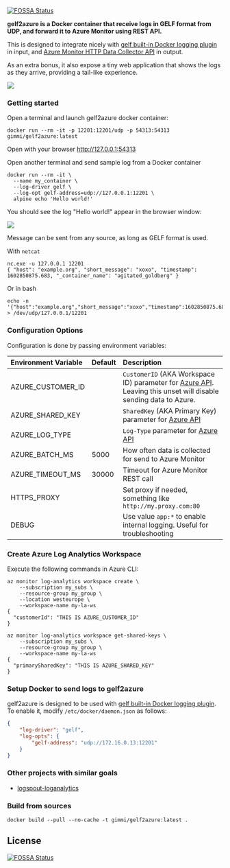 [![FOSSA Status](https://app.fossa.com/api/projects/git%2Bgithub.com%2Fgimmi%2Fgelf2azure.svg?type=shield)](https://app.fossa.com/projects/git%2Bgithub.com%2Fgimmi%2Fgelf2azure?ref=badge_shield)

**gelf2azure is a Docker container that receive logs in GELF format from UDP, and forward it to Azure Monitor using REST API.**

This is designed to integrate nicely with [gelf built-in Docker logging plugin](https://docs.docker.com/config/containers/logging/gelf/) in input, and [Azure Monitor HTTP Data Collector API](https://docs.microsoft.com/en-us/azure/azure-monitor/logs/data-collector-api) in output.

As an extra bonus, it also expose a tiny web application that shows the logs as they arrive, providing a tail-like experience.

![](https://user-images.githubusercontent.com/6589/114262006-ce20a480-99dd-11eb-924f-1cb0c322dbcd.png)


### Getting started

Open a terminal and launch gelf2azure docker container:

```
docker run --rm -it -p 12201:12201/udp -p 54313:54313 gimmi/gelf2azure:latest
```

Open with your browser http://127.0.0.1:54313

Open another terminal and send sample log from a Docker container

```
docker run --rm -it \
  --name my_container \
  --log-driver gelf \
  --log-opt gelf-address=udp://127.0.0.1:12201 \
  alpine echo 'Hello world!'
```

You should see the log "Hello world!" appear in the browser window:

![](https://raw.githubusercontent.com/gimmi/gelf2azure/main/docs/browser.png)

Message can be sent from any source, as long as GELF format is used.

With `netcat`

```
nc.exe -u 127.0.0.1 12201
{ "host": "example.org", "short_message": "xoxo", "timestamp": 1602850875.683, "_container_name": "agitated_goldberg" }
```

Or in bash

```
echo -n '{"host":"example.org","short_message":"xoxo","timestamp":1602850875.683,"_container_name":"agitated_goldberg"}' > /dev/udp/127.0.0.1/12201
```

### Configuration Options

Configuration is done by passing environment variables:

| Environment Variable | Default | Description                                                                                                          |
|:---------------------|:--------|:---------------------------------------------------------------------------------------------------------------------|
| AZURE_CUSTOMER_ID    |         | `CustomerID` (AKA Workspace ID) parameter for [Azure API][1]. Leaving this unset will disable sending data to Azure. |
| AZURE_SHARED_KEY     |         | `SharedKey` (AKA Primary Key) parameter for [Azure API][1]                                                           |
| AZURE_LOG_TYPE       |         | `Log-Type` parameter for [Azure API][1]                                                                              |
| AZURE_BATCH_MS       | 5000    | How often data is collected for send to Azure Monitor                                                                |
| AZURE_TIMEOUT_MS     | 30000   | Timeout for Azure Monitor REST call                                                                                  |
| HTTPS_PROXY          |         | Set proxy if needed, something like `http://my.proxy.com:80`                                                         |
| DEBUG                |         | Use value `app:*` to enable internal logging. Useful for troubleshooting                                             |

### Create Azure Log Analytics Workspace

Execute the following commands in Azure CLI:

```
az monitor log-analytics workspace create \
    --subscription my_subs \
    --resource-group my_group \
    --location westeurope \
    --workspace-name my-la-ws
{
  "customerId": "THIS IS AZURE_CUSTOMER_ID"
}

az monitor log-analytics workspace get-shared-keys \
    --subscription my_subs \
    --resource-group my_group \
    --workspace-name my-la-ws
{
  "primarySharedKey": "THIS IS AZURE_SHARED_KEY"
}
```

### Setup Docker to send logs to gelf2azure

gelf2azure is designed to be used with [gelf built-in Docker logging plugin](https://docs.docker.com/config/containers/logging/gelf/). To enable it, modify `/etc/docker/daemon.json` as follows:

```json
{
    "log-driver": "gelf",
    "log-opts": {
        "gelf-address": "udp://172.16.0.13:12201"
    }
}
```

### Other projects with similar goals

- [logspout-loganalytics](https://github.com/veyalla/logspout-loganalytics)

### Build from sources

```
docker build --pull --no-cache -t gimmi/gelf2azure:latest .
```

[1]: https://docs.microsoft.com/en-us/azure/azure-monitor/platform/data-collector-api


## License
[![FOSSA Status](https://app.fossa.com/api/projects/git%2Bgithub.com%2Fgimmi%2Fgelf2azure.svg?type=large)](https://app.fossa.com/projects/git%2Bgithub.com%2Fgimmi%2Fgelf2azure?ref=badge_large)